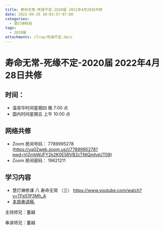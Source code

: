 ```yaml
---
title: 寿命无常-死缘不定-2020届 2021年4月28日共修
date: 2022-04-26 10:03:57-07:00
categories:
  - 慧灯禅修班
tags:
  - 2020届
attachments: /f/up/死缘不定.docx
---
```

# 寿命无常-死缘不定-2020届 2022年4月28日共修

## 时间：

* 温哥华时间星期四 晚 7:00 点
* 国内时间星期五 上午 10:00 点

## 网络共修

* Zoom 房间号码： 7789995278 (<https://us02web.zoom.us/j/7789995278?pwd=VjZmbWJFY2k2K0E5RVB2cTNIQmhqUT09>)
* Zoom 房间密码： 19621211

## 学习内容

* 慧灯禅修课 八 寿命无常 （三） <https://www.youtube.com/watch?v=TFe51P3Mh_A>
* [本周串讲稿 ](/f/up/死缘不定.docx)


主持师兄：董越

串讲师兄：董越